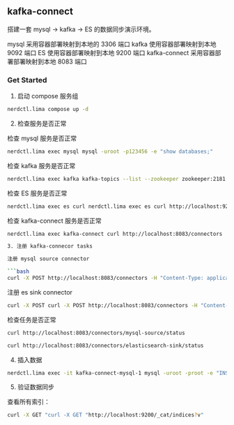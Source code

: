 ## kafka-connect 

搭建一套 mysql -> kafka -> ES 的数据同步演示环境。

mysql 采用容器部署映射到本地的 3306 端口
kafka 使用容器部署映射到本地 9092 端口
ES 使用容器部署映射到本地 9200 端口
kafka-connect 采用容器部署部署映射到本地 8083 端口

### Get Started

1. 启动 compose 服务组

```bash
nerdctl.lima compose up -d
```

2. 检查服务是否正常

检查 mysql 服务是否正常
```bash
nerdctl.lima exec mysql mysql -uroot -p123456 -e "show databases;"
```

检查 kafka 服务是否正常
```bash
nerdctl.lima exec kafka kafka-topics --list --zookeeper zookeeper:2181
```

检查 ES 服务是否正常
```bash
nerdctl.lima exec es curl nerdctl.lima exec es curl http://localhost:9200/_cluster/health
```

检查 kafka-connect 服务是否正常
```bash
nerdctl.lima exec kafka-connect curl http://localhost:8083/connectors

3. 注册 kafka-connecor tasks

注册 mysql source connector

```bash
curl -X POST http://localhost:8083/connectors -H "Content-Type: application/json" -d @/Users/apple/projects/opensource/playground/kafka-connect/connector-tasks/mysql-source.test.users.json
```

注册 es sink connector

```bash
curl -X POST curl -X POST http://localhost:8083/connectors -H "Content-Type: application/json" -d @/Users/apple/projects/opensource/playground/kafka-connect/connector-tasks/es-sink.test.users.json
```

检查任务是否正常
```bash
curl http://localhost:8083/connectors/mysql-source/status

curl http://localhost:8083/connectors/elasticsearch-sink/status
```


4. 插入数据

```bash
nerdctl.lima exec -it kafka-connect-mysql-1 mysql -uroot -proot -e "INSERT INTO test.users (name, email) VALUES ('测试用户', 'test@example.com');"
```

5. 验证数据同步

查看所有索引：
```bash
curl -X GET "curl -X GET "http://localhost:9200/_cat/indices?v"
```

